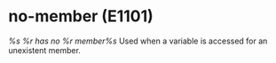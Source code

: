 # no-member (E1101)

*%s %r has no %r member%s* Used when a variable is accessed for an
unexistent member.
